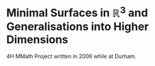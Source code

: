 # Minimal Surfaces in $\mathbb R^3$ and Generalisations into Higher Dimensions

4H MMath Project written in 2006 while at Durham.
